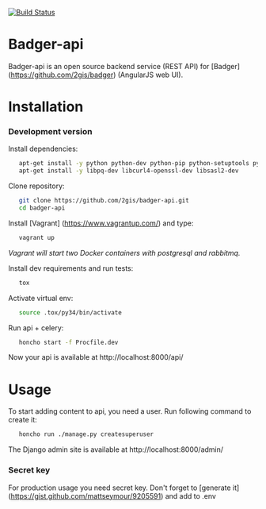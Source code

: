 [![Build Status](https://travis-ci.org/2gis/badger-api.svg?branch=master)](https://travis-ci.org/2gis/badger-api)

# Badger-api
Badger-api is an open source backend service (REST API) for [Badger] (https://github.com/2gis/badger) (AngularJS web UI).

# Installation

### Development version

Install dependencies:
```bash
   apt-get install -y python python-dev python-pip python-setuptools python-virtualenv python-tox
   apt-get install -y libpq-dev libcurl4-openssl-dev libsasl2-dev
```

Clone repository:
```bash
   git clone https://github.com/2gis/badger-api.git
   cd badger-api
```

Install [Vagrant] (https://www.vagrantup.com/) and type:
```bash
   vagrant up
```
*Vagrant will start two Docker containers with postgresql and rabbitmq.*

Install dev requirements and run tests:
```bash
   tox
```

Activate virtual env:
```bash
   source .tox/py34/bin/activate
```

Run api + celery:
```bash
   honcho start -f Procfile.dev
```

Now your api is available at http://localhost:8000/api/


# Usage

To start adding content to api, you need a user. Run following command to create it:
```bash
   honcho run ./manage.py createsuperuser
```

The Django admin site is available at http://localhost:8000/admin/

### Secret key

For production usage you need secret key. Don't forget to [generate it] (https://gist.github.com/mattseymour/9205591) and add to .env

